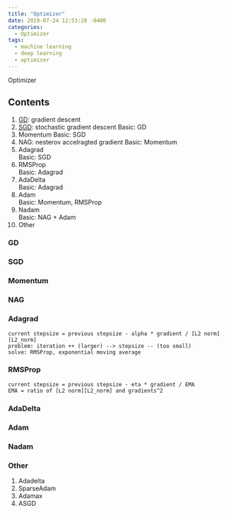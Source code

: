 ```yaml
---
title: "Optimizer"
date: 2019-07-24 12:53:28 -0400
categories:
  - Optimizer
tags:
  - machine learning
  - deep learning
  - optimizer
---
```


Optimizer

## Contents
  1. [GD](#gd): gradient descent  
  2. [SGD](#sgd): stochastic gradient descent
    Basic: GD
  3. Momentum 
    Basic: SGD
  4. NAG: nesterov accelragted gradient
    Basic: Momentum
  5. Adagrad  
    Basic: SGD
  6. RMSProp  
    Basic: Adagrad
  7. AdaDelta  
    Basic: Adagrad
  8. Adam  
    Basic: Momentum, RMSProp
  9. Nadam  
    Basic: NAG + Adam
  10. Other
  
### GD

### SGD

### Momentum

### NAG

### Adagrad
    current stepsize = previous stepsize - alpha * gradient / [L2 norm][L2_norm]  
    problem: iteration ++ (larger) --> stepsize -- (too small) 
    solve: RMSProp, exponential moving average 
### RMSProp
    current stepsize = previous stepsize - eta * gradient / EMA  
    EMA = ratio of [L2 norm][L2_norm] and gradients^2 
### AdaDelta

### Adam

### Nadam

### Other
  1. Adadelta
  2. SparseAdam
  3. Adamax
  4. ASGD

[L2_norm]: https://sejik.github.io/
